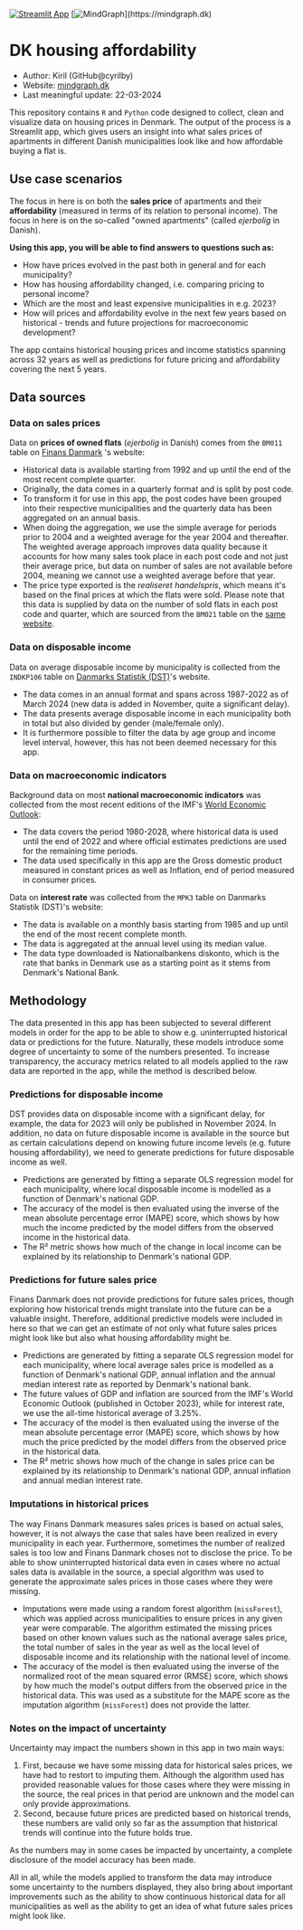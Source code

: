 [![Streamlit App](https://static.streamlit.io/badges/streamlit_badge_black_white.svg)](https://dk-housing.streamlit.app/)
[![MindGraph](https://img.shields.io/badge/Product%20of%20-MindGraph.dk-1ea2b5?logo=https://mindgraph.dk/favicon.png")](https://mindgraph.dk)

# DK housing affordability

* Author: Kiril (GitHub@cyrilby)
* Website: [mindgraph.dk](https://mindgraph.dk)
* Last meaningful update: 22-03-2024

This repository contains `R` and `Python` code designed to collect, clean and visualize data on housing prices in Denmark. The output of the process is a Streamlit app, which gives users an insight into what sales prices of apartments in different Danish municipalities look like and how affordable buying a flat is.

## Use case scenarios

The focus in here is on both the **sales price** of apartments and their **affordability** (measured in terms of its relation to personal income). The focus in here is on the so-called "owned apartments" (called *ejerbolig* in Danish).

**Using this app, you will be able to find answers to questions such as:**

- How have prices evolved in the past both in general and for each municipality?
- How has housing affordability changed, i.e. comparing pricing to personal income?
- Which are the most and least expensive municipalities in e.g. 2023?
- How will prices and affordability evolve in the next few years based on historical - trends and future projections for macroeconomic development?

The app contains historical housing prices and income statistics spanning across 32 years as well as predictions for future pricing and affordability covering the next 5 years.

## Data sources

### Data on sales prices

Data on **prices of owned flats** (*ejerbolig* in Danish) comes from the `BM011` table on [Finans Danmark](http://localhost:8501/rkr.statistikbank.dk) 's website:

- Historical data is available starting from 1992 and up until the end of the most recent complete quarter.
- Originally, the data comes in a quarterly format and is split by post code.
- To transform it for use in this app, the post codes have been grouped into their respective municipalities and the quarterly data has been aggregated on an annual basis.
- When doing the aggregation, we use the simple average for periods prior to 2004 and a weighted average for the year 2004 and thereafter. The weighted average approach improves data quality because it accounts for how many sales took place in each post code and not just their average price, but data on number of sales are not available before 2004, meaning we cannot use a weighted average before that year.
- The price type exported is the *realiseret handelspris*, which means it's based on the final prices at which the flats were sold.
Please note that this data is supplied by data on the number of sold flats in each post code and quarter, which are sourced from the `BM021` table on the [same website](http://localhost:8501/rkr.statistikbank.dk).

### Data on disposable income

Data on average disposable income by municipality is collected from the `INDKP106` table on [Danmarks Statistik (DST)](www.dst.dk)'s website.

- The data comes in an annual format and spans across 1987-2022 as of March 2024 (new data is added in November, quite a significant delay).
- The data presents average disposable income in each municipality both in total but also divided by gender (male/female only).
- It is furthermore possible to filter the data by age group and income level interval, however, this has not been deemed necessary for this app.

### Data on macroeconomic indicators

Background data on most **national macroeconomic indicators** was collected from the most recent editions of the IMF's [World Economic Outlook](https://www.imf.org/en/Publications/WEO):

- The data covers the period 1980-2028, where historical data is used until the end of 2022 and where official estimates predictions are used for the remaining time periods.
- The data used specifically in this app are the Gross domestic product measured in constant prices as well as Inflation, end of period measured in consumer prices.


Data on **interest rate** was collected from the `MPK3` table on Danmarks Statistik (DST)'s website:

- The data is available on a monthly basis starting from 1985 and up until the end of the most recent complete month.
- The data is aggregated at the annual level using its median value.
- The data type downloaded is Nationalbankens diskonto, which is the rate that banks in Denmark use as a starting point as it stems from Denmark's National Bank.

## Methodology

The data presented in this app has been subjected to several different models in order for the app to be able to show e.g. uninterrupted historical data or predictions for the future. Naturally, these models introduce some degree of uncertainty to some of the numbers presented. To increase transparency, the accuracy metrics related to all models applied to the raw data are reported in the app, while the method is described below.

### Predictions for disposable income
DST provides data on disposable income with a significant delay, for example, the data for 2023 will only be published in November 2024. In addition, no data on future disposable income is available in the source but as certain calculations depend on knowing future income levels (e.g. future housing affordability), we need to generate predictions for future disposable income as well.

- Predictions are generated by fitting a separate OLS regression model for each municipality, where local disposable income is modelled as a function of Denmark's national GDP.
- The accuracy of the model is then evaluated using the inverse of the mean absolute percentage error (MAPE) score, which shows by how much the income predicted by the model differs from the observed income in the historical data.
- The R² metric shows how much of the change in local income can be explained by its relationship to Denmark's national GDP.

### Predictions for future sales price

Finans Danmark does not provide predictions for future sales prices, though exploring how historical trends might translate into the future can be a valuable insight. Therefore, additional predictive models were included in here so that we can get an estimate of not only what future sales prices might look like but also what housing affordability might be.

- Predictions are generated by fitting a separate OLS regression model for each municipality, where local average sales price is modelled as a function of Denmark's national GDP, annual inflation and the annual median interest rate as reported by Denmark's national bank.
- The future values of GDP and inflation are sourced from the IMF's World Economic Outlook (published in October 2023), while for interest rate, we use the all-time historical average of 3.25%.
- The accuracy of the model is then evaluated using the inverse of the mean absolute percentage error (MAPE) score, which shows by how much the price predicted by the model differs from the observed price in the historical data.
- The R² metric shows how much of the change in sales price can be explained by its relationship to Denmark's national GDP, annual inflation and annual median interest rate.

### Imputations in historical prices

The way Finans Danmark measures sales prices is based on actual sales, however, it is not always the case that sales have been realized in every municipality in each year. Furthermore, sometimes the number of realized sales is too low and Finans Danmark choses not to disclose the price. To be able to show uninterrupted historical data even in cases where no actual sales data is available in the source, a special algorithm was used to generate the approximate sales prices in those cases where they were missing.

- Imputations were made using a random forest algorithm (`missForest`), which was applied across municipalities to ensure prices in any given year were comparable. The algorithm estimated the missing prices based on other known values such as the national average sales price, the total number of sales in the year as well as the local level of disposable income and its relationship with the national level of income.
- The accuracy of the model is then evaluated using the inverse of the normalized root of the mean squared error (RMSE) score, which shows by how much the model's output differs from the observed price in the historical data. This was used as a substitute for the MAPE score as the imputation algorithm (`missForest`) does not provide the latter.

### Notes on the impact of uncertainty
Uncertainty may impact the numbers shown in this app in two main ways:

1. First, because we have some missing data for historical sales prices, we have had to restort to imputing them. Although the algorithm used has provided reasonable values for those cases where they were missing in the source, the real prices in that period are unknown and the model can only provide approximations.
2. Second, because future prices are predicted based on historical trends, these numbers are valid only so far as the assumption that historical trends will continue into the future holds true.

As the numbers may in some cases be impacted by uncertainty, a complete disclosure of the model accuracy has been made.

All in all, while the models applied to transform the data may introduce some uncertainty to the numbers displayed, they also bring about important improvements such as the ability to show continuous historical data for all municipalities as well as the ability to get an idea of what future sales prices might look like.